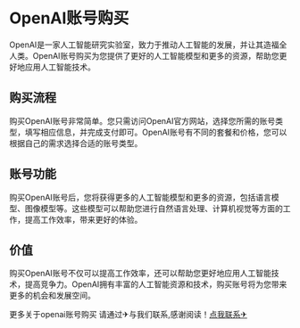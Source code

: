 # OpenAI账号购买

OpenAI是一家人工智能研究实验室，致力于推动人工智能的发展，并让其造福全人类。OpenAI账号购买为您提供了更好的人工智能模型和更多的资源，帮助您更好地应用人工智能技术。

## 购买流程

购买OpenAI账号非常简单。您只需访问OpenAI官方网站，选择您所需的账号类型，填写相应信息，并完成支付即可。OpenAI账号有不同的套餐和价格，您可以根据自己的需求选择合适的账号类型。

## 账号功能

购买OpenAI账号后，您将获得更多的人工智能模型和更多的资源，包括语言模型、图像模型等。这些模型可以帮助您进行自然语言处理、计算机视觉等方面的工作，提高工作效率，带来更好的体验。

## 价值

购买OpenAI账号不仅可以提高工作效率，还可以帮助您更好地应用人工智能技术，提高竞争力。OpenAI拥有丰富的人工智能资源和技术，购买账号将为您带来更多的机会和发展空间。

更多关于openai账号购买 请通过✈与我们联系,感谢阅读！[点我联系✈](https://wap.G208.com)